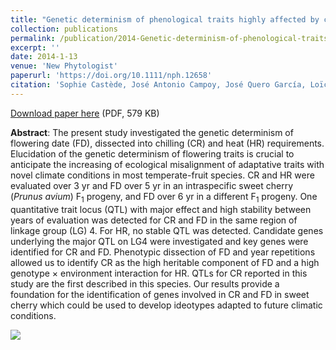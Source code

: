 ```yaml
---
title: "Genetic determinism of phenological traits highly affected by climate change in <i>Prunus avium</i>: flowering date dissected into chilling and heat requirements"
collection: publications
permalink: /publication/2014-Genetic-determinism-of-phenological-traits-highly-affected-by-climate-change-in-Prunus-avium
excerpt: ''
date: 2014-1-13
venue: 'New Phytologist'
paperurl: 'https://doi.org/10.1111/nph.12658'
citation: 'Sophie Castède, José Antonio Campoy, José Quero García, Loïck Dantec, Maria Lafargue, Teresa Barreneche, Bénédicte Wenden, Elisabeth Dirlewanger (2014), "Genetic determinism of phenological traits highly affected by climate change in <i>Prunus avium</i>: flowering date dissected into chilling and heat requirements", <i>New Phytologist</i>, Volume 202, Issue 2, Pages 703-715'
---
```

<i class="ai ai-open-access"></i> [Download paper here](/files/Wenden.publication7.pdf) (PDF, 579 KB)

**Abstract**: The present study investigated the genetic determinism of flowering date (FD), dissected into chilling (CR) and heat (HR) requirements. Elucidation of the genetic determinism of flowering traits is crucial to anticipate the increasing of ecological misalignment of adaptative traits with novel climate conditions in most temperate-fruit species. CR and HR were evaluated over 3 yr and FD over 5 yr in an intraspecific sweet cherry (<i>Prunus avium</i>) F<sub>1</sub> progeny, and FD over 6 yr in a different F<sub>1</sub> progeny. One quantitative trait locus (QTL) with major effect and high stability between years of evaluation was detected for CR and FD in the same region of linkage group (LG) 4. For HR, no stable QTL was detected. Candidate genes underlying the major QTL on LG4 were investigated and key genes were identified for CR and FD. Phenotypic dissection of FD and year repetitions allowed us to identify CR as the high heritable component of FD and a high genotype × environment interaction for HR. QTLs for CR reported in this study are the first described in this species. Our results provide a foundation for the identification of genes involved in CR and FD in sweet cherry which could be used to develop ideotypes adapted to future climatic conditions.

<img src='/images/QTL-in-linkage-group.png' />

<script type="text/javascript" src="https://d1bxh8uas1mnw7.cloudfront.net/assets/embed.js"></script><div class="altmetric-embed" data-badge-type="donut" data-altmetric-id="2140494" />
